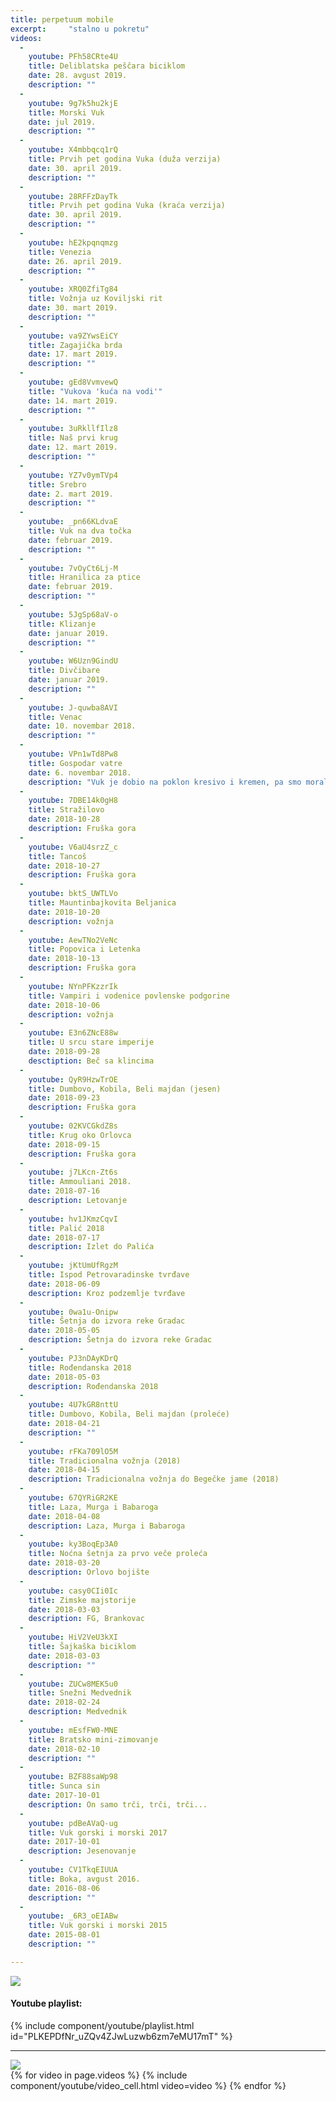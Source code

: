 ```yaml
---
title: perpetuum mobile
excerpt:     "stalno u pokretu"
videos:
  -
    youtube: PFh58CRte4U
    title: Deliblatska peščara biciklom
    date: 28. avgust 2019.
    description: ""
  -
    youtube: 9g7k5hu2kjE
    title: Morski Vuk
    date: jul 2019.
    description: ""
  -
    youtube: X4mbbqcq1rQ
    title: Prvih pet godina Vuka (duža verzija)
    date: 30. april 2019.
    description: ""
  -
    youtube: 28RFFzDayTk
    title: Prvih pet godina Vuka (kraća verzija)
    date: 30. april 2019.
    description: ""
  -
    youtube: hE2kpqnqmzg
    title: Venezia
    date: 26. april 2019.
    description: ""
  -
    youtube: XRQ0ZfiTg84
    title: Vožnja uz Koviljski rit
    date: 30. mart 2019.
    description: ""
  -
    youtube: va9ZYwsEiCY
    title: Zagajička brda
    date: 17. mart 2019.
    description: ""
  -
    youtube: gEd8VvmvewQ
    title: "Vukova 'kuća na vodi'"
    date: 14. mart 2019.
    description: ""
  -
    youtube: 3uRkllfIlz8
    title: Naš prvi krug
    date: 12. mart 2019.
    description: ""
  -
    youtube: YZ7v0ymTVp4
    title: Srebro
    date: 2. mart 2019.
    description: ""
  -
    youtube: _pn66KLdvaE
    title: Vuk na dva točka
    date: februar 2019.
    description: ""
  -
    youtube: 7vOyCt6Lj-M
    title: Hranilica za ptice
    date: februar 2019.
    description: ""
  -
    youtube: 5JgSp68aV-o
    title: Klizanje
    date: januar 2019.
    description: ""
  -
    youtube: W6Uzn9GindU
    title: Divčibare
    date: januar 2019.
    description: ""
  -
    youtube: J-quwba8AVI
    title: Venac
    date: 10. novembar 2018.
    description: ""
  -
    youtube: VPn1wTd8Pw8
    title: Gospodar vatre
    date: 6. novembar 2018.
    description: "Vuk je dobio na poklon kresivo i kremen, pa smo morali da ga isprobamo prvom prilikom koju smo imali."
  -
    youtube: 7DBE14k0gH8
    title: Stražilovo
    date: 2018-10-28
    description: Fruška gora
  -
    youtube: V6aU4srzZ_c
    title: Tancoš
    date: 2018-10-27
    description: Fruška gora
  -
    youtube: bktS_UWTLVo
    title: Mauntinbajkovita Beljanica
    date: 2018-10-20
    description: vožnja
  -
    youtube: AewTNo2VeNc
    title: Popovica i Letenka
    date: 2018-10-13
    description: Fruška gora
  -
    youtube: NYnPFKzzrIk
    title: Vampiri i vodenice povlenske podgorine
    date: 2018-10-06
    description: vožnja
  -
    youtube: E3n6ZNcE88w
    title: U srcu stare imperije
    date: 2018-09-28
    desctiption: Beč sa klincima
  -
    youtube: QyR9HzwTrOE
    title: Dumbovo, Kobila, Beli majdan (jesen)
    date: 2018-09-23
    description: Fruška gora
  -
    youtube: 02KVCGkdZ8s
    title: Krug oko Orlovca
    date: 2018-09-15
    description: Fruška gora
  -
    youtube: j7LKcn-Zt6s
    title: Ammouliani 2018.
    date: 2018-07-16
    description: Letovanje
  -
    youtube: hv1JKmzCqvI
    title: Palić 2018
    date: 2018-07-17
    description: Izlet do Palića
  -
    youtube: jKtUmUfRgzM
    title: Ispod Petrovaradinske tvrđave
    date: 2018-06-09
    description: Kroz podzemlje tvrđave
  -
    youtube: 0wa1u-Onipw
    title: Šetnja do izvora reke Gradac
    date: 2018-05-05
    description: Šetnja do izvora reke Gradac
  -
    youtube: PJ3nDAyKDrQ
    title: Rođendanska 2018
    date: 2018-05-03
    description: Rođendanska 2018
  -
    youtube: 4U7kGR8nttU
    title: Dumbovo, Kobila, Beli majdan (proleće)
    date: 2018-04-21
    description: ""
  -
    youtube: rFKa709lO5M
    title: Tradicionalna vožnja (2018)
    date: 2018-04-15
    description: Tradicionalna vožnja do Begečke jame (2018)
  -
    youtube: 67QYRiGR2KE
    title: Laza, Murga i Babaroga
    date: 2018-04-08
    description: Laza, Murga i Babaroga
  -
    youtube: ky3BoqEp3A0
    title: Noćna šetnja za prvo veče proleća
    date: 2018-03-20
    description: Orlovo bojište
  -
    youtube: casy0CIi0Ic
    title: Zimske majstorije
    date: 2018-03-03
    description: FG, Brankovac
  -
    youtube: HiV2VeU3kXI
    title: Šajkaška biciklom
    date: 2018-03-03
    description: ""
  -
    youtube: ZUCw8MEK5u0
    title: Snežni Medvednik
    date: 2018-02-24
    description: Medvednik
  -
    youtube: mEsfFW0-MNE
    title: Bratsko mini-zimovanje
    date: 2018-02-10
    description: ""
  -
    youtube: BZF88saWp98
    title: Sunca sin
    date: 2017-10-01
    description: On samo trči, trči, trči...
  -
    youtube: pdBeAVaQ-ug
    title: Vuk gorski i morski 2017
    date: 2017-10-01
    description: Jesenovanje
  -
    youtube: CV1TkqEIUUA
    title: Boka, avgust 2016.
    date: 2016-08-06
    description: ""
  -
    youtube: _6R3_oEIABw
    title: Vuk gorski i morski 2015
    date: 2015-08-01
    description: ""

---
```


<img src="/assets/img/fancybox_loading@2x.gif" class="video-spinner">
<h4>Youtube playlist:</h4>
{% include component/youtube/playlist.html id="PLKEPDfNr_uZQv4ZJwLuzwb6zm7eMU17mT" %}

<hr>

<img src="/assets/img/fancybox_loading@2x.gif" class="video-spinner">
<div class="row videos-table">
    {% for video in page.videos %}
      {% include component/youtube/video_cell.html video=video %}
    {% endfor %}
</div>



